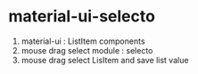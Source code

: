 # material-ui-selecto

1. material-ui : ListItem components
2. mouse drag select module : selecto
3. mouse drag select LisItem and save list value 
